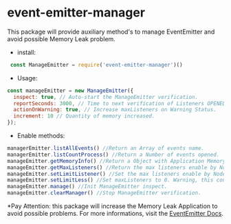 # event-emitter-manager
This package will provide auxiliary method's to manage EventEmitter and avoid possible Memory Leak problem.

- install: 
 ```js
  const ManageEmitter = require('event-emitter-manager')()
 ```
 
 - Usage:
```js
const manageEmitter = new ManageEmitter({
  inspect: true, // Auto-start the ManageEmitter verification.
  reportSeconds: 3000, // Time to next verification of Listeners OPENED.
  actionOnWarning: true, // Increase maxListeners on Warning Status.
  increment: 10 // Quantity of memory increased.
});
```

- Enable methods:
```js
managerEmitter.listAllEvents() //Return an Array of events name.
managerEmitter.listCountProcess() //Return a Number of events opened.
manageEmitter.getMemoryInfo() //Return a Object with Application Memory informations.
manageEmitter.getMaxListeners() //Return the max listeners enable by Node instance.
manageEmitter.setLimitListener() //Set the max listeners enable by Node instance.
manageEmitter.setLimitLess() //Set maxListeners to 0. Warning, this could affect your Application Healt.
manageEmitter.manage() //Init ManageEmitter inspect.
manageEmitter.clearManager() //Stop ManageEmitter verification.
```

*Pay Attention: this package will increase the Memory Leak Application to avoid possible problems. For more informations, visit the [EventEmitter Docs](https://nodejs.org/api/events.html).


